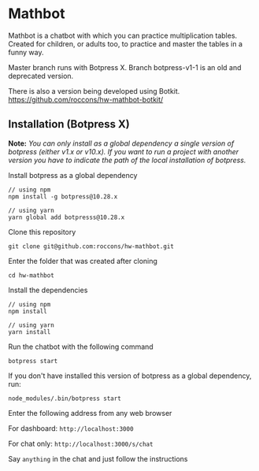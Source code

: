 # Mathbot

Mathbot is a chatbot with which you can practice multiplication tables. Created for children, or adults too, to practice and master the tables
in a funny way.

Master branch runs with Botpress X. Branch botpress-v1-1 is an old and deprecated version.

There is also a version being developed using Botkit. https://github.com/roccons/hw-mathbot-botkit/


## Installation (Botpress X)

__Note:__ *You can only install as a global dependency a single version of botpress (either v1.x or v10.x). If you want to run a project with another version you have to indicate the path of the local installation of botpress.*

Install botpress as a global dependency

```
// using npm
npm install -g botpress@10.28.x

// using yarn
yarn global add botpresss@10.28.x
```

Clone this repository

`git clone git@github.com:roccons/hw-mathbot.git`

Enter the folder that was created after cloning

`cd hw-mathbot`

Install the dependencies

```
// using npm
npm install

// using yarn
yarn install
```

Run the chatbot with the following command

`botpress start`

If you don't have installed this version of botpress as a global dependency, run:

`node_modules/.bin/botpress start`

Enter the following address from any web browser

For dashboard:
`http://localhost:3000`

For chat only:
`http://localhost:3000/s/chat`


Say `anything` in the chat and just follow the instructions